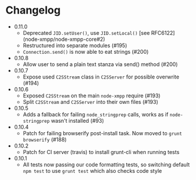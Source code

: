 # Changelog

* 0.11.0
  * Deprecated `JID.setUser()`, use `JID.setLocal()` [see RFC6122] (node-xmpp/node-xmpp-core#2)
  * Restructured into separate modules (#195)
  * `Connection.send()` is now able to eat strings (#200)
* 0.10.8
  * Allow user to send a plain text stanza via send() method (#200)
* 0.10.7
  * Expose used `C2SStream` class in `C2SServer` for possible overwrite (#194)
* 0.10.6
  * Exposed `C2SStream` on the main `node-xmpp` require (#193)
  * Split `C2SStream` and `C2SServer` into their own files (#193)
* 0.10.5
  * Adds a fallback for failing `node_stringprep` calls, works as if `node-stringprep` wasn't installed (#93)
* 0.10.4
  * Patch for failing browserify post-install task. Now moved to `grunt browserify` (#188)
* 0.10.2
  * Patch for CI server (travis) to install grunt-cli when running tests
* 0.10.1
  * All tests now passing our code formatting tests, so switching default `npm test` to use `grunt test` which also checks code style
